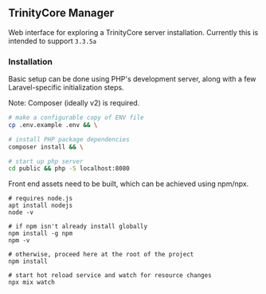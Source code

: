 ## TrinityCore Manager

Web interface for exploring a TrinityCore server installation. Currently this is intended to support `3.3.5a`

### Installation

Basic setup can be done using PHP's development server, along with a few Laravel-specific initialization steps.

Note: Composer (ideally v2) is required.

```sh
# make a configurable copy of ENV file
cp .env.example .env && \

# install PHP package dependencies
composer install && \

# start up php server
cd public && php -S localhost:8080
```

Front end assets need to be built, which can be achieved using npm/npx.
```shell
# requires node.js
apt install nodejs
node -v

# if npm isn't already install globally
npm install -g npm
npm -v

# otherwise, proceed here at the root of the project
npm install

# start hot reload service and watch for resource changes
npx mix watch
```
